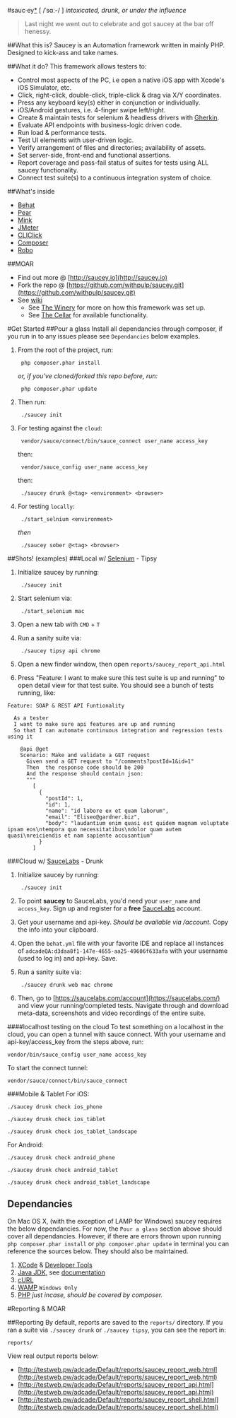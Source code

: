 #sauc·ey[*](http://www.urbandictionary.com/define.php?term=saucey)
[ /ˈsɑː-/ ] *intoxicated, drunk, or under the influence*
>Last night we went out to celebrate and got saucey at the bar off henessy.

##What this is?
Saucey is an Automation framework written in mainly PHP. Designed to kick-ass and take names.

##What it do?
This framework allows testers to:

* Control most aspects of the PC, i.e open a native iOS app with Xcode's iOS Simulator, etc.
* Click, right-click, double-click, triple-click & drag via X/Y coordinates.
* Press any keyboard key(s) either in conjunction or individually.
* iOS/Android gestures, i.e. 4-finger swipe left/right.
* Create & maintain tests for selenium & headless drivers with [Gherkin](https://github.com/cucumber/cucumber/wiki/Gherkin).
* Evaluate API endpoints with business-logic driven code.
* Run load & performance tests.
* Test UI elements with user-driven logic.
* Verify arrangement of files and directories; availability of assets.
* Set server-side, front-end and functional assertions.
* Report coverage and pass-fail status of suites for tests using ALL saucey functionality.
* Connect test suite(s) to a continuous integration system of choice.


##What's inside
* [Behat](http://docs.behat.org/en/v3.0/)  
* [Pear](http://pear.php.net/)
* [Mink](http://mink.behat.org/en/latest/)  
* [JMeter](http://jmeter.apache.org/)
* [CLIClick](https://github.com/cucumber/cucumber/wiki/Gherkin)
* [Composer](https://getcomposer.org/)
* [Robo](https://github.com/Codegyre/Robo)


##MOAR
* Find out more @ [http://saucey.io](http://saucey.io)  
* Fork the repo @ [https://github.com/withpulp/saucey.git](https://github.com/withpulp/saucey.git) 
* See [wiki](https://github.com/withpulp/saucey/wiki/)
	* See [The Winery](https://github.com/withpulp/saucey/wiki/The-Winery) for more on how this framework was set up.  
	* See [The Cellar](https://github.com/withpulp/saucey/wiki/The-Cellar) for available functionality.  


#Get Started
##Pour a glass
Install all dependancies through composer, if you run in to any issues please see `Dependancies` below examples.

1. From the root of the project, run:

		php composer.phar install

	*or, if you've cloned/forked this repo before, run:*

		php composer.phar update


2. Then run:

		./saucey init

3. For testing against the `cloud`:

		vendor/sauce/connect/bin/sauce_connect user_name access_key
		
	then:
		
		vendor/sauce_config user_name access_key
	
	then:

		./saucey drunk @<tag> <environment> <browser>

4. For testing `locally`:

		./start_selnium <environment>

	*then*

		./saucey sober @<tag> <browser>

##Shots! (examples)
###Local w/ [Selenium](http://docs.seleniumhq.org/) - Tipsy

1. Initialize saucey by running:

		./saucey init

2. Start selenium via:

		./start_selenium mac

3. Open a new tab with `CMD` + `T`
4. Run a sanity suite via:

		./saucey tipsy api chrome

5. Open a new finder window, then open `reports/saucey_report_api.html`
6. Press "Feature: I want to make sure this test suite is up and running" to open detail view for that test suite. You should see a bunch of tests running, like:

```gherkin
Feature: SOAP & REST API Funtionality

  As a tester
  I want to make sure api features are up and running
  So that I can automate continuous integration and regression tests using it

    @api @get
    Scenario: Make and validate a GET request
      Given send a GET request to "/comments?postId=1&id=1"
      Then  the response code should be 200
      And the response should contain json:
      """
        [
          {
            "postId": 1,
            "id": 1,
            "name": "id labore ex et quam laborum",
            "email": "Eliseo@gardner.biz",
            "body": "laudantium enim quasi est quidem magnam voluptate ipsam eos\ntempora quo necessitatibus\ndolor quam autem quasi\nreiciendis et nam sapiente accusantium"
          }
        ]
```

###Cloud w/ [SauceLabs](saucelabs.com) - Drunk
1. Initialize saucey by running:

		./saucey init

2. To point **saucey** to SauceLabs, you'd need your `user_name` and `access_key`. Sign up and register for a **free** [SauceLabs](https://saucelabs.com/) account.
3. Get your username and api-key. *Should be available via /account.* Copy the info into your clipboard.
4. Open the `behat.yml` file with your favorite IDE and replace all instances of `adcadeQA:d3daa8f1-147e-4655-aa25-49606f633afa` with your username (used to log in) and api-key. Save.
5. Run a sanity suite via:  

		./saucey drunk web mac chrome

6. Then, go to [https://saucelabs.com/account](https://saucelabs.com/) and view your running/completed tests. Navigate through and download meta-data, screenshots and video recordings of the entire suite.
		
####localhost testing on the cloud
To test something on a localhost in the cloud, you can open a tunnel with sauce connect. With your username and api-key/access_key from the steps above, run:

	vendor/bin/sauce_config user_name access_key

To start the connect tunnel:

	vendor/sauce/connect/bin/sauce_connect 


###Mobile & Tablet
For iOS:

	./saucey drunk check ios_phone

	./saucey drunk check ios_tablet

	./saucey drunk check ios_tablet_landscape

For Android:

	./saucey drunk check android_phone

	./saucey drunk check android_tablet

	./saucey drunk check android_tablet_landscape

## Dependancies
On Mac OS X, (with the exception of LAMP for Windows) saucey requires the below dependancies. For now, the `Pour a glass` section above should cover all dependancies. However, if there are errors thrown upon running `php composer.phar install` or `php composer.phar update` in terminal you can reference the sources below. They should also be maintained. 


1. [XCode](https://developer.apple.com/xcode/downloads/) & [Developer Tools](http://stackoverflow.com/questions/9329243/xcode-4-4-and-later-install-command-line-tools)
2. [Java JDK](http://www.oracle.com/technetwork/java/javase/downloads/jdk7-downloads-1880260.html), see [documentation](http://docs.oracle.com/javase/7/docs/webnotes/install/mac/mac-jdk.html)
3. [cURL](http://curl.haxx.se/download.html)
4. [WAMP](http://www.wampserver.com/en/) `Windows Only`
5. [PHP](http://php-osx.liip.ch/) *just incase, should be covered by composer.*

#Reporting & MOAR

##Reporting
By default, reports are saved to the `reports/` directory. If you ran a suite via `./saucey drunk` or `./saucey tipsy`, you can see the report in:

	reports/

View real output reports below:  

* [http://testweb.pw/adcade/Default/reports/saucey_report_web.html](http://testweb.pw/adcade/Default/reports/saucey_report_web.html)
* [http://testweb.pw/adcade/Default/reports/saucey_report_api.html](http://testweb.pw/adcade/Default/reports/saucey_report_api.html)
* [http://testweb.pw/adcade/Default/reports/saucey_report_shell.html](http://testweb.pw/adcade/Default/reports/saucey_report_shell.html)
